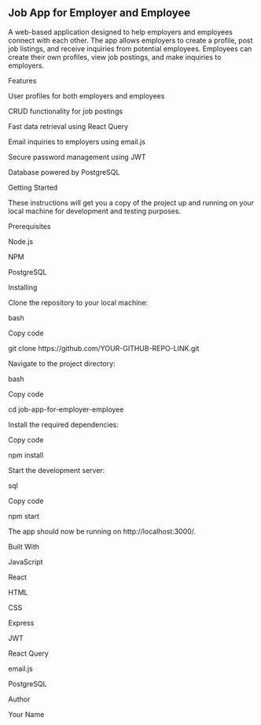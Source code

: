 <p><h2>Job App for Employer and Employee</h2></p>
<p>A web-based application designed to help employers and employees connect with each other. The app allows employers to create a profile, post job listings, and receive inquiries from potential employees. Employees can create their own profiles, view job postings, and make inquiries to employers.</p>
<p>Features</p>
<p>User profiles for both employers and employees</p>
<p>CRUD functionality for job postings</p>
<p>Fast data retrieval using React Query</p>
<p>Email inquiries to employers using email.js</p>
<p>Secure password management using JWT</p>
<p>Database powered by PostgreSQL</p>
<p>Getting Started</p>
<p>These instructions will get you a copy of the project up and running on your local machine for development and testing purposes.</p>
<p>Prerequisites</p>
<p>Node.js</p>
<p>NPM</p>
<p>PostgreSQL</p>
<p>Installing</p>
<p>Clone the repository to your local machine:</p>
<p>bash</p>
<p>Copy code</p>
<p>git clone https://github.com/YOUR-GITHUB-REPO-LINK.git</p>
<p>Navigate to the project directory:</p>
<p>bash</p>
<p>Copy code</p>
<p>cd job-app-for-employer-employee</p>
<p>Install the required dependencies:</p>
<p>Copy code</p>
<p>npm install</p>
<p>Start the development server:</p>
<p>sql</p>
<p>Copy code</p>
<p>npm start</p>
<p>The app should now be running on http://localhost:3000/.</p>
<p>Built With</p>
<p>JavaScript</p>
<p>React</p>
<p>HTML</p>
<p>CSS</p>
<p>Express</p>
<p>JWT</p>
<p>React Query</p>
<p>email.js</p>
<p>PostgreSQL</p>
<p>Author</p>
<p>Your Name</p>


